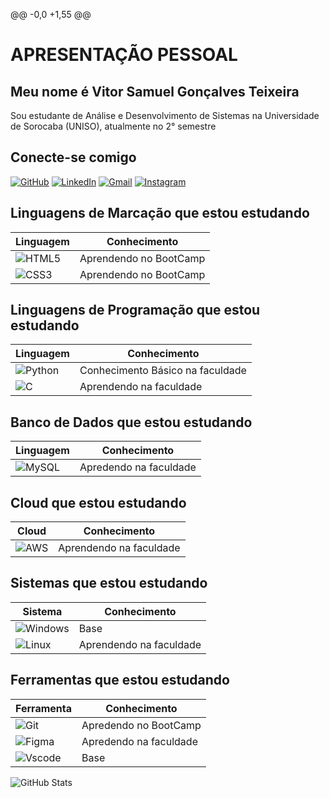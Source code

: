 @@ -0,0 +1,55 @@
# APRESENTAÇÃO PESSOAL

## **Meu nome é Vitor Samuel Gonçalves Teixeira**
Sou estudante de Análise e Desenvolvimento de Sistemas na Universidade de Sorocaba (UNISO), atualmente no 2° semestre

## Conecte-se comigo

[![GitHub](https://img.shields.io/badge/GitHub-100000?style=for-the-badge&logo=github&logoColor=white)](https://github.com/goncasxz)
[![LinkedIn](https://img.shields.io/badge/LinkedIn-0077B5?style=for-the-badge&logo=linkedin&logoColor=white)](www.linkedin.com/in/vitor-g-09450626b/)
[![Gmail](https://img.shields.io/badge/Gmail-333333?style=for-the-badge&logo=gmail&logoColor=red)](mailto:smggonca@gmail.com)
[![Instagram](https://img.shields.io/badge/-Instagram-%23E4405F?style=for-the-badge&logo=instagram&logoColor=white)](https://www.instagram.com/goncsz/)

## Linguagens de Marcação que estou estudando

| Linguagem | Conhecimento |
| ----------- | -------------- |
|![HTML5](https://img.shields.io/badge/HTML5-E34F26?style=for-the-badge&logo=html5&logoColor=white) | Aprendendo no BootCamp |
| ![CSS3](https://img.shields.io/badge/CSS3-1572B6?style=for-the-badge&logo=css3&logoColor=white) | Aprendendo no BootCamp |

## Linguagens de Programação que estou estudando 

| Linguagem | Conhecimento |
| --------- | ------------ |
| ![Python](https://img.shields.io/badge/python-3670A0?style=for-the-badge&logo=python&logoColor=ffdd54) | Conhecimento Básico na faculdade |
| ![C](https://img.shields.io/badge/C-00599C?style=for-the-badge&logo=c&logoColor=white) | Aprendendo na faculdade | 

## Banco de Dados que estou estudando

| Linguagem | Conhecimento |
| --------- | ------------ |
| ![MySQL](https://img.shields.io/badge/MySQL-00000F?style=for-the-badge&logo=mysql&logoColor=white) | Apredendo na faculdade |

## Cloud que estou estudando

| Cloud | Conhecimento |
| --------- | ------------ |
|![AWS](https://img.shields.io/badge/AWS-000.svg?style=for-the-badge&logo=amazon-aws&logoColor=white) | Aprendendo na faculdade |

## Sistemas que estou estudando 

| Sistema | Conhecimento |
| --------- | ------------ |
| ![Windows](https://img.shields.io/badge/Windows-000?style=for-the-badge&logo=windows&logoColor=2CA5E0) | Base | 
| ![Linux](https://img.shields.io/badge/Linux-000?style=for-the-badge&logo=linux&logoColor=FCC624) | Aprendendo na faculdade |


## Ferramentas que estou estudando

| Ferramenta | Conhecimento |
| ------------- | --------------- |
| ![Git](https://img.shields.io/badge/GIT-E44C30?style=for-the-badge&logo=git&logoColor=white) | Apredendo no BootCamp |
| ![Figma](https://img.shields.io/badge/Figma-696969?style=for-the-badge&logo=figma&logoColor=figma) | Apredendo na faculdade |
| ![Vscode](https://img.shields.io/badge/Vscode-007ACC?style=for-the-badge&logo=visual-studio-code&logoColor=white) | Base |

![GitHub Stats](https://github-readme-stats.vercel.app/api?username=goncasxz&theme=transparent&bg_color=000&border_color=30A3DC&show_icons=true&icon_color=30A3DC&title_color=E94D5F&text_color=FFF)
